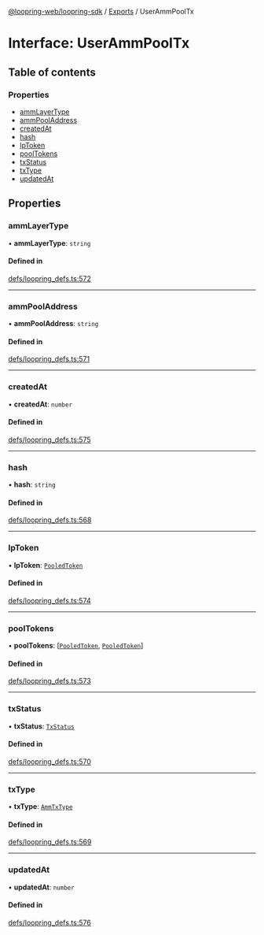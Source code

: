 [@loopring-web/loopring-sdk](../README.md) / [Exports](../modules.md) / UserAmmPoolTx

# Interface: UserAmmPoolTx

## Table of contents

### Properties

- [ammLayerType](UserAmmPoolTx.md#ammlayertype)
- [ammPoolAddress](UserAmmPoolTx.md#ammpooladdress)
- [createdAt](UserAmmPoolTx.md#createdat)
- [hash](UserAmmPoolTx.md#hash)
- [lpToken](UserAmmPoolTx.md#lptoken)
- [poolTokens](UserAmmPoolTx.md#pooltokens)
- [txStatus](UserAmmPoolTx.md#txstatus)
- [txType](UserAmmPoolTx.md#txtype)
- [updatedAt](UserAmmPoolTx.md#updatedat)

## Properties

### ammLayerType

• **ammLayerType**: `string`

#### Defined in

[defs/loopring_defs.ts:572](https://github.com/Loopring/loopring_sdk/blob/300ee65/src/defs/loopring_defs.ts#L572)

___

### ammPoolAddress

• **ammPoolAddress**: `string`

#### Defined in

[defs/loopring_defs.ts:571](https://github.com/Loopring/loopring_sdk/blob/300ee65/src/defs/loopring_defs.ts#L571)

___

### createdAt

• **createdAt**: `number`

#### Defined in

[defs/loopring_defs.ts:575](https://github.com/Loopring/loopring_sdk/blob/300ee65/src/defs/loopring_defs.ts#L575)

___

### hash

• **hash**: `string`

#### Defined in

[defs/loopring_defs.ts:568](https://github.com/Loopring/loopring_sdk/blob/300ee65/src/defs/loopring_defs.ts#L568)

___

### lpToken

• **lpToken**: [`PooledToken`](PooledToken.md)

#### Defined in

[defs/loopring_defs.ts:574](https://github.com/Loopring/loopring_sdk/blob/300ee65/src/defs/loopring_defs.ts#L574)

___

### poolTokens

• **poolTokens**: [[`PooledToken`](PooledToken.md), [`PooledToken`](PooledToken.md)]

#### Defined in

[defs/loopring_defs.ts:573](https://github.com/Loopring/loopring_sdk/blob/300ee65/src/defs/loopring_defs.ts#L573)

___

### txStatus

• **txStatus**: [`TxStatus`](../enums/TxStatus.md)

#### Defined in

[defs/loopring_defs.ts:570](https://github.com/Loopring/loopring_sdk/blob/300ee65/src/defs/loopring_defs.ts#L570)

___

### txType

• **txType**: [`AmmTxType`](../enums/AmmTxType.md)

#### Defined in

[defs/loopring_defs.ts:569](https://github.com/Loopring/loopring_sdk/blob/300ee65/src/defs/loopring_defs.ts#L569)

___

### updatedAt

• **updatedAt**: `number`

#### Defined in

[defs/loopring_defs.ts:576](https://github.com/Loopring/loopring_sdk/blob/300ee65/src/defs/loopring_defs.ts#L576)

